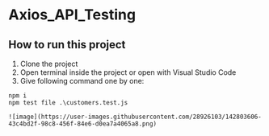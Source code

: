 # Axios_API_Testing
## How to run this project
1. Clone the project
2. Open terminal inside the project or open with Visual Studio Code
3. Give following command one by one:
``` 
npm i
npm test file .\customers.test.js

![image](https://user-images.githubusercontent.com/28926103/142803606-43c4bd2f-98c8-456f-84e6-d0ea7a4065a8.png)
